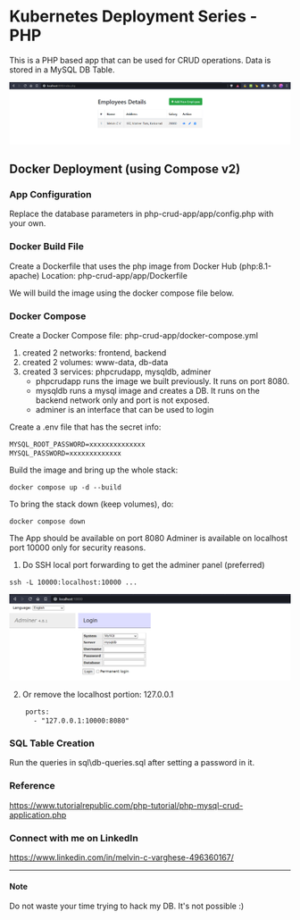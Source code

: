 # Kubernetes Deployment Series - PHP

This is a PHP based app that can be used for CRUD operations. Data is stored in a MySQL DB Table.

![final output](output/local-output.png)

## Docker Deployment (using Compose v2)

### App Configuration

Replace the database parameters in php-crud-app/app/config.php with your own.

### Docker Build File

Create a Dockerfile that uses the php image from Docker Hub (php:8.1-apache)
Location: php-crud-app/app/Dockerfile

We will build the image using the docker compose file below.

### Docker Compose

Create a Docker Compose file: php-crud-app/docker-compose.yml

1. created 2 networks: frontend, backend
2. created 2 volumes: www-data, db-data
3. created 3 services: phpcrudapp, mysqldb, adminer
    - phpcrudapp runs the image we built previously. It runs on port 8080.
    - mysqldb runs a mysql image and creates a DB. It runs on the backend network only and port is not exposed.
    - adminer is an interface that can be used to login 

Create a .env file that has the secret info:

```
MYSQL_ROOT_PASSWORD=xxxxxxxxxxxxxx
MYSQL_PASSWORD=xxxxxxxxxxxxx
```

Build the image and bring up the whole stack:

```
docker compose up -d --build
```

To bring the stack down (keep volumes), do:

```
docker compose down
```

The App should be available on port 8080
Adminer is available on localhost port 10000 only for security reasons.

1. Do SSH local port forwarding to get the adminer panel (preferred)

```
ssh -L 10000:localhost:10000 ...
```
![adminer panel](output/adminer.png)

2. Or remove the localhost portion: 127.0.0.1

```
    ports:
      - "127.0.0.1:10000:8080"
```

### SQL Table Creation

Run the queries in sql\db-queries.sql after setting a password in it.

### Reference

https://www.tutorialrepublic.com/php-tutorial/php-mysql-crud-application.php

### Connect with me on LinkedIn

https://www.linkedin.com/in/melvin-c-varghese-496360167/

---

#### Note

Do not waste your time trying to hack my DB. It's not possible :)
